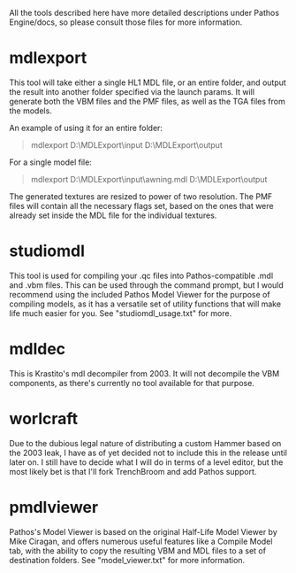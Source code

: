All the tools described here have more detailed descriptions under Pathos Engine/docs, so
please consult those files for more information.

# mdlexport
This tool will take either a single HL1 MDL file, or an entire folder, and output the
result into another folder specified via the launch params. It will generate both the VBM
files and the PMF files, as well as the TGA files from the models.

An example of using it for an entire folder:
>mdlexport D:\MDLExport\input D:\MDLExport\output <br />

For a single model file:
>mdlexport D:\MDLExport\input\awning.mdl D:\MDLExport\output <br />

The generated textures are resized to power of two resolution. The PMF files will contain
all the necessary flags set, based on the ones that were already set inside the MDL file
for the individual textures.

# studiomdl
This tool is used for compiling your .qc files into Pathos-compatible .mdl and .vbm files.
This can be used through the command prompt, but I would recommend using the included Pathos
Model Viewer for the purpose of compiling models, as it has a versatile set of utility
functions that will make life much easier for you. See "studiomdl_usage.txt" for more.

# mdldec
This is Krastito's mdl decompiler from 2003. It will not decompile the VBM components, as
there's currently no tool available for that purpose. 

# worlcraft
Due to the dubious legal nature of distributing a custom Hammer based on the 2003 leak, I
have as of yet decided not to include this in the release until later on. I still have to
decide what I will do in terms of a level editor, but the most likely bet is that I'll fork
TrenchBroom and add Pathos support.

# pmdlviewer
Pathos's Model Viewer is based on the original Half-Life Model Viewer by Mike Ciragan, and
offers numerous useful features like a Compile Model tab, with the ability to copy the
resulting VBM and MDL files to a set of destination folders. See "model_viewer.txt" for
more information.